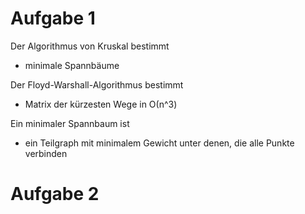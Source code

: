 # Aufgabe 1
Der Algorithmus von Kruskal bestimmt
* minimale Spannbäume

Der Floyd-Warshall-Algorithmus bestimmt
* Matrix der kürzesten Wege in Ο(n^3)

Ein minimaler Spannbaum ist
* ein Teilgraph mit minimalem Gewicht unter denen, die alle Punkte verbinden

# Aufgabe 2

